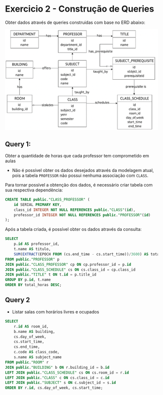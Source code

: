 # Exercicio 2 - Construção de Queries

Obter dados através de queries construidas com base no ERD abaixo:

![ERD](./docs/imagens/image.png)

## Query 1:

Obter a quantidade de horas que cada professor tem comprometido em aulas

- Não é possível obter os dados desejados através da modelagem atual, pois a tabela `PROFESSOR` não possui nenhuma associação com `CLASS`.

Para tornar possível a obtenção dos dados, é necessário criar tabela com sua respectiva dependência:

```sql
CREATE TABLE public."CLASS_PROFESSOR" (
    id SERIAL PRIMARY KEY,
    class_id INTEGER NOT NULL REFERENCES public."CLASS"(id),
    professor_id INTEGER NOT NULL REFERENCES public."PROFESSOR"(id)
);
```

Após a tabela criada, é possível obter os dados através da consulta:

```sql
SELECT
    p.id AS professor_id,
    t.name AS titulo,
    SUM(EXTRACT(EPOCH FROM (cs.end_time - cs.start_time))/3600) AS total_horas
FROM public."PROFESSOR" p
JOIN public."CLASS_PROFESSOR" cp ON cp.professor_id = p.id
JOIN public."CLASS_SCHEDULE" cs ON cs.class_id = cp.class_id
JOIN public."TITLE" t ON t.id = p.title_id
GROUP BY p.id, t.name
ORDER BY total_horas DESC;
```

## Query 2

- Listar salas com horários livres e ocupados

```sql
SELECT
    r.id AS room_id,
    b.name AS building,
    cs.day_of_week,
    cs.start_time,
    cs.end_time,
    c.code AS class_code,
    s.name AS subject_name
FROM public."ROOM" r
JOIN public."BUILDING" b ON r.building_id = b.id
LEFT JOIN public."CLASS_SCHEDULE" cs ON cs.room_id = r.id
LEFT JOIN public."CLASS" c ON cs.class_id = c.id
LEFT JOIN public."SUBJECT" s ON c.subject_id = s.id
ORDER BY r.id, cs.day_of_week, cs.start_time;
```
